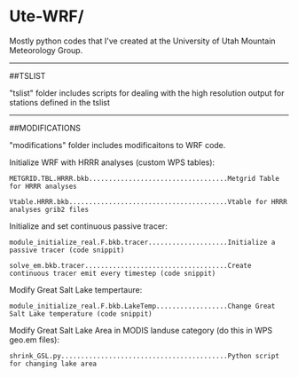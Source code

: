 Ute-WRF/
==============

Mostly python codes that I've created at the University of Utah Mountain Meteorology Group.



---------------------------------------------------------------------------------------------
##TSLIST

"tslist" folder includes scripts for dealing with the high resolution output for stations
defined in the tslist


---------------------------------------------------------------------------------------------
##MODIFICATIONS

"modifications" folder includes modificaitons to WRF code.

  Initialize WRF with HRRR analyses (custom WPS tables):
  
    METGRID.TBL.HRRR.bkb...................................Metgrid Table for HRRR analyses
    
    Vtable.HRRR.bkb........................................Vtable for HRRR analyses grib2 files
    
    
  Initialize and set continuous passive tracer:
  
    module_initialize_real.F.bkb.tracer....................Initialize a passive tracer (code snippit)
    
    solve_em.bkb.tracer....................................Create continuous tracer emit every timestep (code snippit)
    
  Modify Great Salt Lake tempertaure:
  
    module_initialize_real.F.bkb.LakeTemp..................Change Great Salt Lake temperature (code snippit)
    
  Modify Great Salt Lake Area in MODIS landuse category (do this in WPS geo.em files):
  
    shrink_GSL.py..........................................Python script for changing lake area
    
    
  


